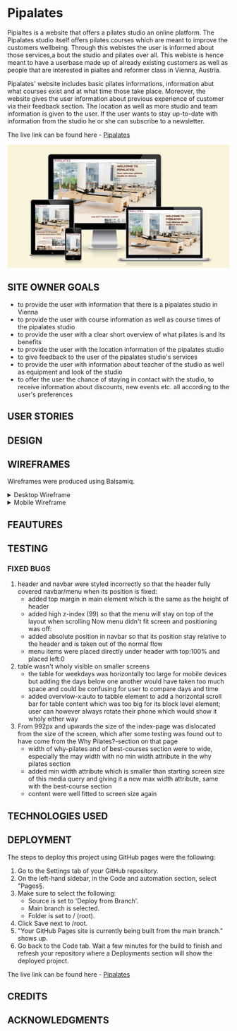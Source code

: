 # Pipalates
Pipialtes is a website that offers a pilates studio an online platform. The Pipalates studio itself offers pilates courses which are meant to improve the customers wellbeing. Through this webistes the user is informed about those services,a bout the studio and pilates over all. This webiste is hence meant to have a userbase made up of already existing customers as well as people that are interested in pialtes and reformer class in Vienna, Austria.

Pipalates' website includes basic pilates informations, information abut what courses exist and at what time those take place. Moreover, the website gives the user information about previous experience of customer via their feedback section. The location as well as more studio and team information is given to the user. If the user wants to stay up-to-date with information from the studio he or she can subscribe to a newsletter.

The live link can be found here - [Pipalates](https://xakkusu.github.io/1_project_pilates/index.html)

![Pipalates Am I Responsive Image](docs/readme-images/pipalates-amiresponsive.png)


## SITE OWNER GOALS
- to provide the user with information that there is a pipalates studio in Vienna
- to provide the user with course information as well as course times of the pipalates studio
- to provide the user with a clear short overview of what pilates is and its benefits
- to provide the user with the location information of the pipalates studio
- to give feedback to the user of the pipalates studio's services
- to provide the user with information about teacher of the studio as well as equipment and look of the studio
- to offer the user the chance of staying in contact with the studio, to receive information about discounts, new events etc. all according to the user's preferences

## USER STORIES
## DESIGN
## WIREFRAMES
Wireframes were produced using Balsamiq. 

 <details>

 <summary>Desktop Wireframe</summary>

![Desktop Wireframe]()
 </details>

 <details>
    <summary>Mobile Wireframe</summary>

![Mobile Wireframe Index Page](docs/wireframe/index-page-smartphone.png)
![Mobile Wireframe Courses Page](docs/wireframe/courses-smartphone.png)
![Mobile Wireframe About Us Page](docs/wireframe/about-us-smartphoone.png)
![Mobile Wireframe Get Connected Page](docs/wireframe/get-connected-smartphone.png)
 </details>



## FEAUTURES
## TESTING

### FIXED BUGS
1. header and navbar were styled incorrectly so that the header fully covered navbar/menu when its position is fixed:
    - added top margin in main element which is the same as the height of header
    - added high z-index (99) so that the menu will stay on top of the layout when scrolling
    Now menu didn't fit screen and positioning was off:
    - added absolute position in navbar so that its position stay relative to the header and is taken out of the normal flow
    - menu items were placed directly under header with top:100% and placed left:0
2.  table wasn't wholy visible on smaller screens
    - the table for weekdays was horizontally too large for mobile devices but adding the days below one another would have taken too much space and could be confusing for user to compare days and time
    - added overvlow-x:auto to tabble element to add a horizontal scroll bar for table content which was too big for its block level element; user can however always rotate their phone which would show it wholy either way
3. From 992px and upwards the size of the index-page was dislocated from the size of the screen, which after some testing was found out to have come from the Why Pilates?-section on that page
    - width of why-pilates and of best-courses section were to wide, especially the may width with no min width attribute in the why pilates section
    - added min width attribute which is smaller than starting screen size of this media query and giving it a new max width attribute, same with the best-course section
    - content were well fitted to screen size again

## TECHNOLOGIES USED

## DEPLOYMENT
The steps to deploy this project using GitHub pages were the following:
1. Go to the Settings tab of your GitHub repository.
2. On the left-hand sidebar, in the Code and automation section, select "Pages§.
3. Make sure to select the following:
    - Source is set to 'Deploy from Branch'.
    - Main branch is selected.
    - Folder is set to / (root).
4. Click Save next to /root.
5. "Your GitHub Pages site is currently being built from the main branch." shows up.
6. Go back to the Code tab. Wait a few minutes for the build to finish and refresh your repository where a Deployments section will show the deployed project.

The live link can be found here - [Pipalates](https://xakkusu.github.io/1_project_pilates/index.html)

## CREDITS
## ACKNOWLEDGMENTS
